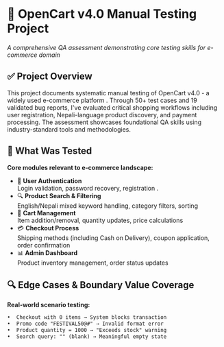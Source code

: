# 🛒 OpenCart v4.0 Manual Testing Project
*A comprehensive QA assessment demonstrating core testing skills for  e-commerce domain*

## ✅ Project Overview
This project documents systematic manual testing of OpenCart v4.0 - a widely used e-commerce platform . Through 50+ test cases and 19 validated bug reports, I've evaluated critical shopping workflows including user registration, Nepali-language product discovery, and payment processing. The assessment showcases foundational QA skills using industry-standard tools and methodologies.

## 🧪 What Was Tested
**Core modules relevant to  e-commerce landscape:**
- 📱 **User Authentication**  
  Login validation, password recovery, registration .
- 🔍 **Product Search & Filtering**  
  English/Nepali mixed keyword handling, category filters, sorting
- 🛒 **Cart Management**  
  Item addition/removal, quantity updates, price calculations
- 💳 **Checkout Process**  
  Shipping methods (including Cash on Delivery), coupon application, order confirmation
- 📊 **Admin Dashboard**  
  Product inventory management, order status updates

## 🔍 Edge Cases & Boundary Value Coverage
**Real-world scenario testing:**
```markdown
•  Checkout with 0 items → System blocks transaction  
•  Promo code "FESTIVAL50@#" → Invalid format error  
•  Product quantity = 1000 → "Exceeds stock" warning  
•  Search query: "" (blank) → Meaningful empty state  

